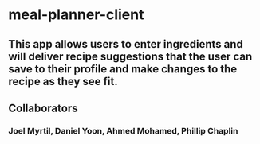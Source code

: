 # meal-planner-client
## This app allows users to enter ingredients and will deliver recipe suggestions that the user can save to their profile and make changes to the recipe as they see fit.


## Collaborators
### Joel Myrtil, Daniel Yoon, Ahmed Mohamed, Phillip Chaplin
